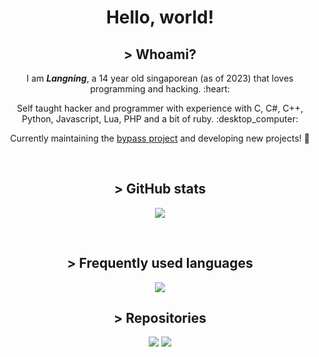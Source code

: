 <h1 align="center">Hello, world!</h1>

<h2 align="center">> <b>Whoami?</b></h2>

<p align="center"> I am <b><i>Langning</i></b>, a 14 year old singaporean (as of 2023) that loves programming and hacking. :heart:</p>
<p align="center"> Self taught hacker and programmer with experience with C, C#, C++, Python, Javascript, Lua, PHP and a bit of ruby. :desktop_computer:</p>
<p align="center"> Currently maintaining the <a href="https://github.com/molangning/bypass">bypass project</a> and developing new projects! 🔬</p>

<br>

<h2 align="center">> GitHub stats</h2>
<p align="center"><img align="center" src="https://github-readme-stats.vercel.app/api?username=molangning&show_icons=true&theme=transparent&include_all_commits=true"></p>

<br>

<h2 align="center">> Frequently used languages</h2>
<p align="center"><img align="center" src="https://github-readme-stats.vercel.app/api/top-langs/?username=molangning&theme=transparent"></p>

<h2 align="center">> Repositories</h2>
<p align="center">
  <img src="https://github-readme-stats.vercel.app/api/pin/?username=molangning&repo=bypass&theme=transparent">
  <img src="https://github-readme-stats.vercel.app/api/pin/?username=molangning&repo=QOSINT&theme=transparent">
</p>

